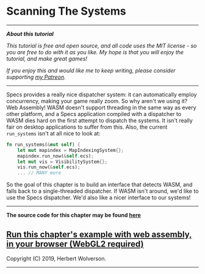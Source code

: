 # Scanning The Systems

---

***About this tutorial***

*This tutorial is free and open source, and all code uses the MIT license - so you are free to do with it as you like. My hope is that you will enjoy the tutorial, and make great games!*

*If you enjoy this and would like me to keep writing, please consider supporting [my Patreon](https://www.patreon.com/blackfuture).*

---

Specs provides a really nice dispatcher system: it can automatically employ concurrency, making your game really zoom. So why aren't we using it? Web Assembly! WASM doesn't support threading in the same way as every other platform, and a Specs application compiled with a dispatcher to WASM dies hard on the first attempt to dispatch the systems. It isn't really fair on desktop applications to suffer from this. Also, the current `run_systems` isn't at all nice to look at:

```rust
fn run_systems(&mut self) {
    let mut mapindex = MapIndexingSystem{};
    mapindex.run_now(&self.ecs);
    let mut vis = VisibilitySystem{};
    vis.run_now(&self.ecs);
    ... // MANY more
```

So the goal of this chapter is to build an interface that detects WASM, and falls back to a single-threaded dispatcher. If WASM isn't around, we'd like to use the Specs dispatcher. We'd also like a nicer interface to our systems!


---

**The source code for this chapter may be found [here](https://github.com/thebracket/rustrogueliketutorial/tree/master/chapter-73-systems)**


[Run this chapter's example with web assembly, in your browser (WebGL2 required)](http://bfnightly.bracketproductions.com/rustbook/wasm/chapter-73-systems)
---

Copyright (C) 2019, Herbert Wolverson.

---